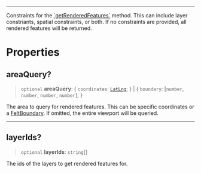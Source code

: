 ***

Constraints for the [\`getRenderedFeatures\`](LayersController.md#getrenderedfeatures) method. This can include layer constriants, spatial constraints, or both. If no constraints are
provided, all rendered features will be returned.

# Properties

## areaQuery?

> `optional` **areaQuery**: { `coordinates`: [`LatLng`](../Shared/LatLng.md); } | { `boundary`: \[`number`, `number`, `number`, `number`]; }

The area to query for rendered features. This can be specific coordinates or a [FeltBoundary](../Shared/FeltBoundary.md). If omitted, the entire viewport will be queried.

***

## layerIds?

> `optional` **layerIds**: `string`\[]

The ids of the layers to get rendered features for.
